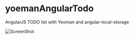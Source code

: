 yoemanAngularTodo
=================

AngularJS TODO list with Yeoman and angular-local-storage

![ScreenShot](http://i.imgur.com/y1OLEU7.jpg)
